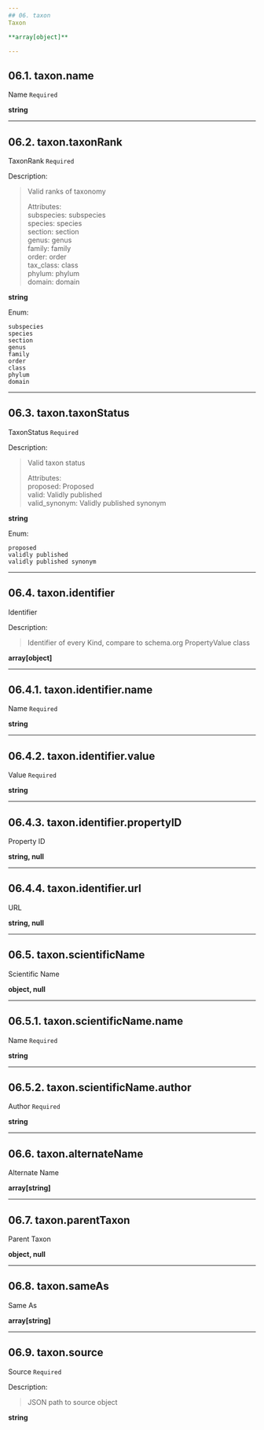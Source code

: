 ```yaml
---
## 06. taxon
Taxon  

**array[object]**

---
```

## 06.1. taxon.name
Name  `Required`

**string**

---
## 06.2. taxon.taxonRank
TaxonRank  `Required`

Description:
> Valid ranks of taxonomy  
>  
> Attributes:  
>     subspecies: subspecies  
>     species: species  
>     section: section  
>     genus: genus  
>     family: family  
>     order: order  
>     tax_class: class  
>     phylum: phylum  
>     domain: domain  

**string**

Enum:

	subspecies
	species
	section
	genus
	family
	order
	class
	phylum
	domain

---
## 06.3. taxon.taxonStatus
TaxonStatus  `Required`

Description:
> Valid taxon status  
>  
> Attributes:  
>     proposed: Proposed  
>     valid: Validly published  
>     valid_synonym: Validly published synonym  

**string**

Enum:

	proposed
	validly published
	validly published synonym

---
## 06.4. taxon.identifier
Identifier  

Description:
> Identifier of every Kind, compare to schema.org PropertyValue class  

**array[object]**

---
## 06.4.1. taxon.identifier.name
Name  `Required`

**string**

---
## 06.4.2. taxon.identifier.value
Value  `Required`

**string**

---
## 06.4.3. taxon.identifier.propertyID
Property ID  

**string, null**

---
## 06.4.4. taxon.identifier.url
URL  

**string, null**

---
## 06.5. taxon.scientificName
Scientific Name  

**object, null**

---
## 06.5.1. taxon.scientificName.name
Name  `Required`

**string**

---
## 06.5.2. taxon.scientificName.author
Author  `Required`

**string**

---
## 06.6. taxon.alternateName
Alternate Name  

**array[string]**

---
## 06.7. taxon.parentTaxon
Parent Taxon  

**object, null**

---
## 06.8. taxon.sameAs
Same As  

**array[string]**

---
## 06.9. taxon.source
Source  `Required`

Description:
> JSON path to source object  

**string**
